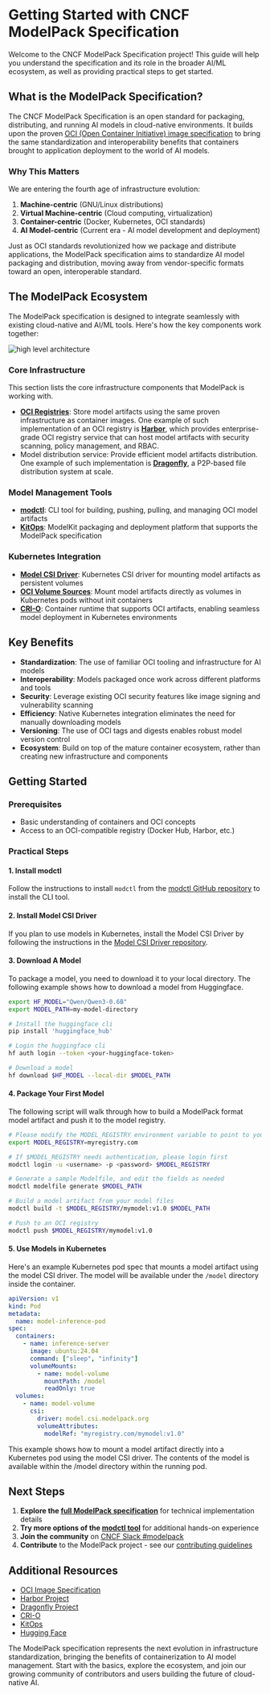 # Getting Started with CNCF ModelPack Specification

Welcome to the CNCF ModelPack Specification project! This guide will help you understand the specification and its role in the broader AI/ML ecosystem, as well as providing practical steps to get started.

## What is the ModelPack Specification?

The CNCF ModelPack Specification is an open standard for packaging, distributing, and running AI models in cloud-native environments. It builds upon the proven [OCI (Open Container Initiative) image specification](https://github.com/opencontainers/image-spec/) to bring the same standardization and interoperability benefits that containers brought to application deployment to the world of AI models.

### Why This Matters

We are entering the fourth age of infrastructure evolution:

1. **Machine-centric** (GNU/Linux distributions)
2. **Virtual Machine-centric** (Cloud computing, virtualization)
3. **Container-centric** (Docker, Kubernetes, OCI standards)
4. **AI Model-centric** (Current era - AI model development and deployment)

Just as OCI standards revolutionized how we package and distribute applications, the ModelPack specification aims to standardize AI model packaging and distribution, moving away from vendor-specific formats toward an open, interoperable standard.

## The ModelPack Ecosystem

The ModelPack specification is designed to integrate seamlessly with existing cloud-native and AI/ML tools. Here's how the key components work together:

![high level architecture](img/ecosystem_arch.png)

### Core Infrastructure

This section lists the core infrastructure components that ModelPack is working with.

- **[OCI Registries](https://github.com/opencontainers/distribution-spec)**: Store model artifacts using the same proven infrastructure as container images. One example of such implementation of an OCI registry is **[Harbor](https://goharbor.io/)**, which provides enterprise-grade OCI registry service that can host model artifacts with security scanning, policy management, and RBAC.
- Model distribution service: Provide efficient model artifacts distribution. One example of such implementation is **[Dragonfly](https://d7y.io/)**, a P2P-based file distribution system at scale.

### Model Management Tools

- **[modctl](https://github.com/modelpack/modctl)**: CLI tool for building, pushing, pulling, and managing OCI model artifacts
- **[KitOps](https://kitops.ml/)**: ModelKit packaging and deployment platform that supports the ModelPack specification

### Kubernetes Integration

- **[Model CSI Driver](https://github.com/modelpack/model-csi-driver)**: Kubernetes CSI driver for mounting model artifacts as persistent volumes
- **[OCI Volume Sources](https://kubernetes.io/blog/2024/08/16/kubernetes-1-31-image-volume-source/)**: Mount model artifacts directly as volumes in Kubernetes pods without init containers
- **[CRI-O](https://cri-o.io/)**: Container runtime that supports OCI artifacts, enabling seamless model deployment in Kubernetes environments

## Key Benefits

- **Standardization**: The use of familiar OCI tooling and infrastructure for AI models
- **Interoperability**: Models packaged once work across different platforms and tools
- **Security**: Leverage existing OCI security features like image signing and vulnerability scanning
- **Efficiency**: Native Kubernetes integration eliminates the need for manually downloading models
- **Versioning**: The use of OCI tags and digests enables robust model version control
- **Ecosystem**: Build on top of the mature container ecosystem, rather than creating new infrastructure and components

## Getting Started

### Prerequisites

- Basic understanding of containers and OCI concepts
- Access to an OCI-compatible registry (Docker Hub, Harbor, etc.)

### Practical Steps

#### 1. Install modctl

Follow the instructions to install `modctl` from the [modctl GitHub repository](https://github.com/modelpack/modctl/blob/main/docs/getting-started.md#installation) to install the CLI tool.

#### 2. Install Model CSI Driver

If you plan to use models in Kubernetes, install the Model CSI Driver by following the instructions in the [Model CSI Driver repository](https://github.com/modelpack/model-csi-driver/blob/main/docs/getting-started.md#helm-installation).

#### 3. Download A Model

To package a model, you need to download it to your local directory. The following example shows how to download a model from Huggingface.

```bash
export HF_MODEL="Qwen/Qwen3-0.6B"
export MODEL_PATH=my-model-directory

# Install the huggingface cli
pip install 'huggingface_hub'

# Login the huggingface cli
hf auth login --token <your-huggingface-token>

# Download a model
hf download $HF_MODEL --local-dir $MODEL_PATH
```

#### 4. Package Your First Model

The following script will walk through how to build a ModelPack format model artifact and push it to the model registry.

```bash
# Please modify the MODEL_REGISTRY environment variable to point to your OCI model registry
export MODEL_REGISTRY=myregistry.com

# If $MODEL_REGISTRY needs authentication, please login first
modctl login -u <username> -p <password> $MODEL_REGISTRY

# Generate a sample Modelfile, and edit the fields as needed
modctl modelfile generate $MODEL_PATH

# Build a model artifact from your model files
modctl build -t $MODEL_REGISTRY/mymodel:v1.0 $MODEL_PATH

# Push to an OCI registry
modctl push $MODEL_REGISTRY/mymodel:v1.0
```

#### 5. Use Models in Kubernetes

Here's an example Kubernetes pod spec that mounts a model artifact using the model CSI driver. The model will be available under the `/model` directory inside the container.

```yaml
apiVersion: v1
kind: Pod
metadata:
  name: model-inference-pod
spec:
  containers:
    - name: inference-server
      image: ubuntu:24.04
      command: ["sleep", "infinity"]
      volumeMounts:
        - name: model-volume
          mountPath: /model
          readOnly: true
  volumes:
    - name: model-volume
      csi:
        driver: model.csi.modelpack.org
        volumeAttributes:
          modelRef: "myregistry.com/mymodel:v1.0"
```

This example shows how to mount a model artifact directly into a Kubernetes pod using the model CSI driver. The contents of the model is available within the /model directory within the running pod.

## Next Steps

1. **Explore the [full ModelPack specification](./spec.md)** for technical implementation details
2. **Try more options of the [modctl tool](https://github.com/modelpack/modctl)** for additional hands-on experience
3. **Join the community** on [CNCF Slack #modelpack](https://cloud-native.slack.com/archives/C07T0V480LF)
4. **Contribute** to the ModelPack project - see our [contributing guidelines](../CONTRIBUTING.md)

## Additional Resources

- [OCI Image Specification](https://github.com/opencontainers/image-spec)
- [Harbor Project](https://goharbor.io/)
- [Dragonfly Project](https://d7y.io/)
- [CRI-O](https://cri-o.io/)
- [KitOps](https://kitops.ml/)
- [Hugging Face](https://huggingface.co/)

The ModelPack specification represents the next evolution in infrastructure standardization, bringing the benefits of containerization to AI model management. Start with the basics, explore the ecosystem, and join our growing community of contributors and users building the future of cloud-native AI.
